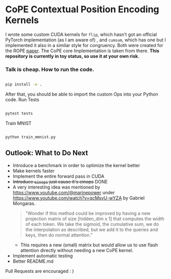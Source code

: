 # CoPE Contextual Position Encoding Kernels

I wrote some custom CUDA kernels for `flip`, which hasn't got an official PyTorch implementation (as I am aware of) , and `cumsum`, which has one but I implemented it also in a similar style for congruency. Both were created for the ROPE [paper](https://arxiv.org/abs/2405.18719). The CoPE core Implementation is taken from there.
**This repository is currently in toy status, so use it at your own risk.**

### Talk is cheap. How to run the code.

```sh

pip install -e .
```
After that, you should be able to import the custom Ops into your Python code.
Run Tests

```sh

pytest tests
```


Train MNIST

```sh

python train_mmnist.py
```

## Outlook: What to Do Next

- Introduce a benchmark in order to optimize the kernel better
- Make kernels faster
- Implement the entire forward pass in CUDA
- ~~Introduce `einops` just cause it's einops~~ DONE
- A very interesting idea was mentioned by https://www.youtube.com/@marinepower under https://www.youtube.com/watch?v=qcMsvU-wYZA by Gabriel Mongaras.
  > "Wonder if this method could be improved by having a new projection matrix of size [hidden_dim x 1] that computes the width of each token. We take the sigmoid, the cumulative sum, we do the interpolation as described, but we add it to the queries and keys, then do normal attention."
  - This requires a new (small) matrix but would allow us to use flash attention directly without needing a new CoPE kernel.
- Implement automatic testing
- Better README.md

Pull Requests are encouraged : )
